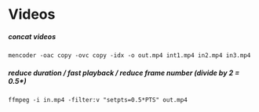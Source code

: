 # Videos

##### concat videos
```
mencoder -oac copy -ovc copy -idx -o out.mp4 int1.mp4 in2.mp4 in3.mp4
```

##### reduce duration / fast playback / reduce frame number (divide by 2 = 0.5*)
```
ffmpeg -i in.mp4 -filter:v "setpts=0.5*PTS" out.mp4
```
